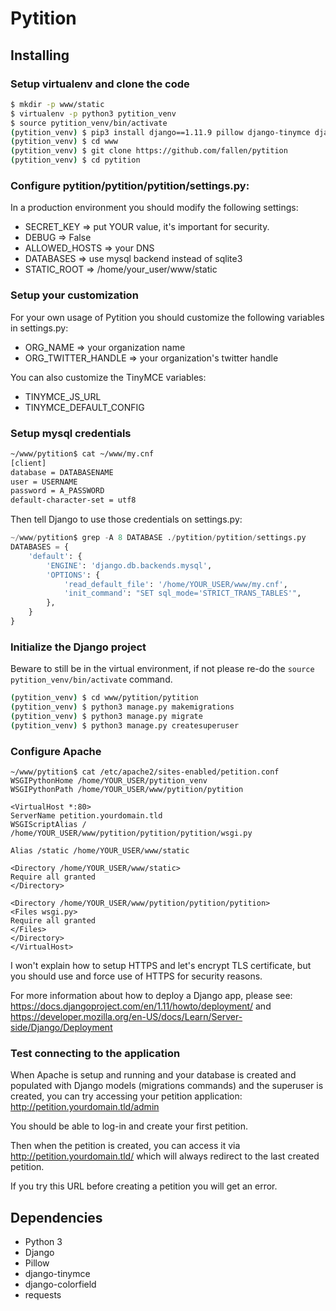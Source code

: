 # Pytition

## Installing

### Setup virtualenv and clone the code

```bash
$ mkdir -p www/static
$ virtualenv -p python3 pytition_venv
$ source pytition_venv/bin/activate
(pytition_venv) $ pip3 install django==1.11.9 pillow django-tinymce django-colorfield requests
(pytition_venv) $ cd www
(pytition_venv) $ git clone https://github.com/fallen/pytition
(pytition_venv) $ cd pytition
```

### Configure pytition/pytition/pytition/settings.py:

In a production environment you should modify the following settings:
* SECRET_KEY => put YOUR value, it's important for security.
* DEBUG => False
* ALLOWED_HOSTS => your DNS
* DATABASES => use mysql backend instead of sqlite3
* STATIC_ROOT => /home/your_user/www/static

### Setup your customization
For your own usage of Pytition you should customize the following variables in settings.py:

* ORG_NAME => your organization name
* ORG_TWITTER_HANDLE => your organization's twitter handle

You can also customize the TinyMCE variables:

* TINYMCE_JS_URL
* TINYMCE_DEFAULT_CONFIG

### Setup mysql credentials

```bash
~/www/pytition$ cat ~/www/my.cnf
[client]
database = DATABASENAME
user = USERNAME
password = A_PASSWORD
default-character-set = utf8
```

Then tell Django to use those credentials on settings.py:

```python
~/www/pytition$ grep -A 8 DATABASE ./pytition/pytition/settings.py
DATABASES = {
    'default': {
        'ENGINE': 'django.db.backends.mysql',
        'OPTIONS': {
            'read_default_file': '/home/YOUR_USER/www/my.cnf',
            'init_command': "SET sql_mode='STRICT_TRANS_TABLES'",
        },
    }
}

```

### Initialize the Django project

Beware to still be in the virtual environment, if not please re-do the ```source pytition_venv/bin/activate``` command.

```bash
(pytition_venv) $ cd www/pytition/pytition
(pytition_venv) $ python3 manage.py makemigrations
(pytition_venv) $ python3 manage.py migrate
(pytition_venv) $ python3 manage.py createsuperuser
```

### Configure Apache

```
~/www/pytition$ cat /etc/apache2/sites-enabled/petition.conf
WSGIPythonHome /home/YOUR_USER/pytition_venv
WSGIPythonPath /home/YOUR_USER/www/pytition/pytition

<VirtualHost *:80>
ServerName petition.yourdomain.tld
WSGIScriptAlias / /home/YOUR_USER/www/pytition/pytition/pytition/wsgi.py

Alias /static /home/YOUR_USER/www/static

<Directory /home/YOUR_USER/www/static>
Require all granted
</Directory>

<Directory /home/YOUR_USER/www/pytition/pytition/pytition>
<Files wsgi.py>
Require all granted
</Files>
</Directory>
</VirtualHost>
```

I won't explain how to setup HTTPS and let's encrypt TLS certificate, but you should use and force use of HTTPS for security reasons.

For more information about how to deploy a Django app, please see: https://docs.djangoproject.com/en/1.11/howto/deployment/ and https://developer.mozilla.org/en-US/docs/Learn/Server-side/Django/Deployment

### Test connecting to the application

When Apache is setup and running and your database is created and populated with Django models (migrations commands) and the superuser is created, you can try accessing your petition application: http://petition.yourdomain.tld/admin

You should be able to log-in and create your first petition.

Then when the petition is created, you can access it via http://petition.yourdomain.tld/ which will always redirect to the last created petition.

If you try this URL before creating a petition you will get an error.


## Dependencies

* Python 3
* Django
* Pillow
* django-tinymce
* django-colorfield
* requests
